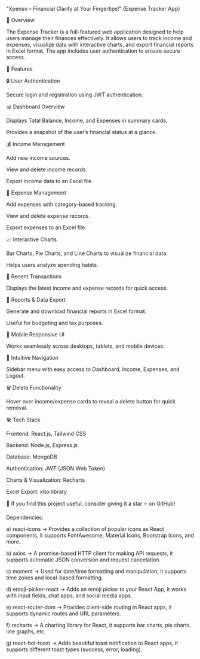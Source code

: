 "Xpenso – Financial Clarity at Your Fingertips!"  {Expense Tracker App}

📝 Overview

The Expense Tracker is a full-featured web application designed to help users manage their finances effectively. It allows users to track income and expenses, visualize data with interactive charts, and export financial reports in Excel format. The app includes user authentication to ensure secure access.

🚀 Features

🔒 User Authentication

Secure login and registration using JWT authentication.

📊 Dashboard Overview

Displays Total Balance, Income, and Expenses in summary cards.

Provides a snapshot of the user’s financial status at a glance.

💰 Income Management

Add new income sources.

View and delete income records.

Export income data to an Excel file.

💸 Expense Management

Add expenses with category-based tracking.

View and delete expense records.

Export expenses to an Excel file.

📈 Interactive Charts

Bar Charts, Pie Charts, and Line Charts to visualize financial data.

Helps users analyze spending habits.

🔄 Recent Transactions

Displays the latest income and expense records for quick access.

📄 Reports & Data Export

Generate and download financial reports in Excel format.

Useful for budgeting and tax purposes.

📱 Mobile Responsive UI

Works seamlessly across desktops, tablets, and mobile devices.

🧭 Intuitive Navigation

Sidebar menu with easy access to Dashboard, Income, Expenses, and Logout.

🗑️ Delete Functionality

Hover over income/expense cards to reveal a delete button for quick removal.

🛠️ Tech Stack

Frontend: React.js, Tailwind CSS

Backend: Node.js, Express.js

Database: MongoDB

Authentication: JWT (JSON Web Token)

Charts & Visualization: Recharts

Excel Export: xlsx library

🌟 If you find this project useful, consider giving it a star ⭐ on GitHub!

Dependencies:

a) react-icons -> Provides a collection of popular icons as React components, it supports FontAwesome, Material Icons, Bootstrap Icons, and more.

b) axios ->  A promise-based HTTP client for making API requests, it supports automatic JSON conversion and request cancelation.

c) moment -> Used for date/time formatting and manipulation, it supports time zones and local-based formatting.

d) emoji-picker-react -> Adds an emoji picker to your React App, it works with input fields, chat apps, and social media apps.

e) react-router-dom -> Provides client-side routing in React apps, it supports dynamic routes and URL parameters.

f) recharts -> A charting library for React, it supports bar charts, pie charts, line graphs, etc.

g) react-hot-toast -> Adds beautiful toast notification to React apps, it supports different toast types (success, error, loading).